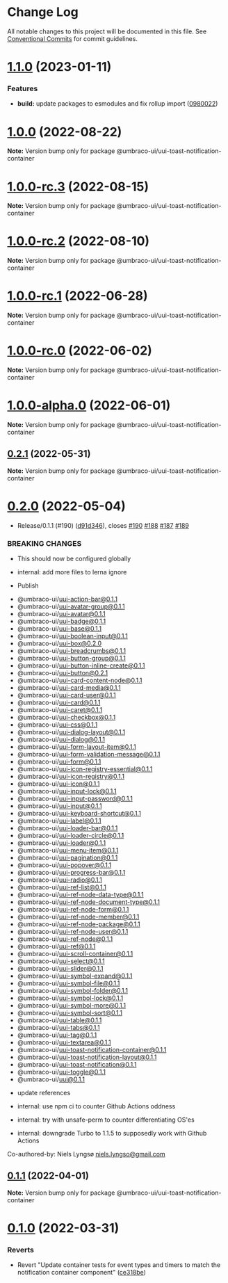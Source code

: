 # Change Log

All notable changes to this project will be documented in this file.
See [Conventional Commits](https://conventionalcommits.org) for commit guidelines.

# [1.1.0](https://github.com/umbraco/Umbraco.UI/compare/@umbraco-ui/uui-toast-notification-container@1.0.0...@umbraco-ui/uui-toast-notification-container@1.1.0) (2023-01-11)

### Features

- **build:** update packages to esmodules and fix rollup import ([0980022](https://github.com/umbraco/Umbraco.UI/commit/0980022acd9fedc79b017f417d4c56d247d129e3))

# [1.0.0](https://github.com/umbraco/Umbraco.UI/compare/@umbraco-ui/uui-toast-notification-container@1.0.0-rc.3...@umbraco-ui/uui-toast-notification-container@1.0.0) (2022-08-22)

**Note:** Version bump only for package @umbraco-ui/uui-toast-notification-container

# [1.0.0-rc.3](https://github.com/umbraco/Umbraco.UI/compare/@umbraco-ui/uui-toast-notification-container@1.0.0-rc.2...@umbraco-ui/uui-toast-notification-container@1.0.0-rc.3) (2022-08-15)

**Note:** Version bump only for package @umbraco-ui/uui-toast-notification-container

# [1.0.0-rc.2](https://github.com/umbraco/Umbraco.UI/compare/@umbraco-ui/uui-toast-notification-container@1.0.0-rc.1...@umbraco-ui/uui-toast-notification-container@1.0.0-rc.2) (2022-08-10)

**Note:** Version bump only for package @umbraco-ui/uui-toast-notification-container

# [1.0.0-rc.1](https://github.com/umbraco/Umbraco.UI/compare/@umbraco-ui/uui-toast-notification-container@1.0.0-rc.0...@umbraco-ui/uui-toast-notification-container@1.0.0-rc.1) (2022-06-28)

**Note:** Version bump only for package @umbraco-ui/uui-toast-notification-container

# [1.0.0-rc.0](https://github.com/umbraco/Umbraco.UI/compare/@umbraco-ui/uui-toast-notification-container@0.2.1...@umbraco-ui/uui-toast-notification-container@1.0.0-rc.0) (2022-06-02)

**Note:** Version bump only for package @umbraco-ui/uui-toast-notification-container

# [1.0.0-alpha.0](https://github.com/umbraco/Umbraco.UI/compare/@umbraco-ui/uui-toast-notification-container@0.2.1...@umbraco-ui/uui-toast-notification-container@1.0.0-alpha.0) (2022-06-01)

**Note:** Version bump only for package @umbraco-ui/uui-toast-notification-container

## [0.2.1](https://github.com/umbraco/Umbraco.UI/compare/@umbraco-ui/uui-toast-notification-container@0.2.0...@umbraco-ui/uui-toast-notification-container@0.2.1) (2022-05-31)

**Note:** Version bump only for package @umbraco-ui/uui-toast-notification-container

# [0.2.0](https://github.com/umbraco/Umbraco.UI/compare/@umbraco-ui/uui-toast-notification-container@0.1.0...@umbraco-ui/uui-toast-notification-container@0.2.0) (2022-05-04)

- Release/0.1.1 (#190) ([d91d346](https://github.com/umbraco/Umbraco.UI/commit/d91d346a0659f52de2a3c4746065c554f95e6328)), closes [#190](https://github.com/umbraco/Umbraco.UI/issues/190) [#188](https://github.com/umbraco/Umbraco.UI/issues/188) [#187](https://github.com/umbraco/Umbraco.UI/issues/187) [#189](https://github.com/umbraco/Umbraco.UI/issues/189)

### BREAKING CHANGES

- This should now be configured globally

- internal: add more files to lerna ignore

- Publish

* @umbraco-ui/uui-action-bar@0.1.1
* @umbraco-ui/uui-avatar-group@0.1.1
* @umbraco-ui/uui-avatar@0.1.1
* @umbraco-ui/uui-badge@0.1.1
* @umbraco-ui/uui-base@0.1.1
* @umbraco-ui/uui-boolean-input@0.1.1
* @umbraco-ui/uui-box@0.2.0
* @umbraco-ui/uui-breadcrumbs@0.1.1
* @umbraco-ui/uui-button-group@0.1.1
* @umbraco-ui/uui-button-inline-create@0.1.1
* @umbraco-ui/uui-button@0.2.1
* @umbraco-ui/uui-card-content-node@0.1.1
* @umbraco-ui/uui-card-media@0.1.1
* @umbraco-ui/uui-card-user@0.1.1
* @umbraco-ui/uui-card@0.1.1
* @umbraco-ui/uui-caret@0.1.1
* @umbraco-ui/uui-checkbox@0.1.1
* @umbraco-ui/uui-css@0.1.1
* @umbraco-ui/uui-dialog-layout@0.1.1
* @umbraco-ui/uui-dialog@0.1.1
* @umbraco-ui/uui-form-layout-item@0.1.1
* @umbraco-ui/uui-form-validation-message@0.1.1
* @umbraco-ui/uui-form@0.1.1
* @umbraco-ui/uui-icon-registry-essential@0.1.1
* @umbraco-ui/uui-icon-registry@0.1.1
* @umbraco-ui/uui-icon@0.1.1
* @umbraco-ui/uui-input-lock@0.1.1
* @umbraco-ui/uui-input-password@0.1.1
* @umbraco-ui/uui-input@0.1.1
* @umbraco-ui/uui-keyboard-shortcut@0.1.1
* @umbraco-ui/uui-label@0.1.1
* @umbraco-ui/uui-loader-bar@0.1.1
* @umbraco-ui/uui-loader-circle@0.1.1
* @umbraco-ui/uui-loader@0.1.1
* @umbraco-ui/uui-menu-item@0.1.1
* @umbraco-ui/uui-pagination@0.1.1
* @umbraco-ui/uui-popover@0.1.1
* @umbraco-ui/uui-progress-bar@0.1.1
* @umbraco-ui/uui-radio@0.1.1
* @umbraco-ui/uui-ref-list@0.1.1
* @umbraco-ui/uui-ref-node-data-type@0.1.1
* @umbraco-ui/uui-ref-node-document-type@0.1.1
* @umbraco-ui/uui-ref-node-form@0.1.1
* @umbraco-ui/uui-ref-node-member@0.1.1
* @umbraco-ui/uui-ref-node-package@0.1.1
* @umbraco-ui/uui-ref-node-user@0.1.1
* @umbraco-ui/uui-ref-node@0.1.1
* @umbraco-ui/uui-ref@0.1.1
* @umbraco-ui/uui-scroll-container@0.1.1
* @umbraco-ui/uui-select@0.1.1
* @umbraco-ui/uui-slider@0.1.1
* @umbraco-ui/uui-symbol-expand@0.1.1
* @umbraco-ui/uui-symbol-file@0.1.1
* @umbraco-ui/uui-symbol-folder@0.1.1
* @umbraco-ui/uui-symbol-lock@0.1.1
* @umbraco-ui/uui-symbol-more@0.1.1
* @umbraco-ui/uui-symbol-sort@0.1.1
* @umbraco-ui/uui-table@0.1.1
* @umbraco-ui/uui-tabs@0.1.1
* @umbraco-ui/uui-tag@0.1.1
* @umbraco-ui/uui-textarea@0.1.1
* @umbraco-ui/uui-toast-notification-container@0.1.1
* @umbraco-ui/uui-toast-notification-layout@0.1.1
* @umbraco-ui/uui-toast-notification@0.1.1
* @umbraco-ui/uui-toggle@0.1.1
* @umbraco-ui/uui@0.1.1

- update references

- internal: use npm ci to counter Github Actions oddness

- internal: try with unsafe-perm to counter differentiating OS'es

- internal: downgrade Turbo to 1.1.5 to supposedly work with Github Actions

Co-authored-by: Niels Lyngsø <niels.lyngso@gmail.com>

## [0.1.1](https://github.com/umbraco/Umbraco.UI/compare/@umbraco-ui/uui-toast-notification-container@0.1.0...@umbraco-ui/uui-toast-notification-container@0.1.1) (2022-04-01)

**Note:** Version bump only for package @umbraco-ui/uui-toast-notification-container

# [0.1.0](https://github.com/umbraco/Umbraco.UI/compare/@umbraco-ui/uui-toast-notification-container@0.0.1...@umbraco-ui/uui-toast-notification-container@0.1.0) (2022-03-31)

### Reverts

- Revert "Update container tests for event types and timers to match the notification container component" ([ce318be](https://github.com/umbraco/Umbraco.UI/commit/ce318be713b9cd426439021ad773b0cebbb21062))
